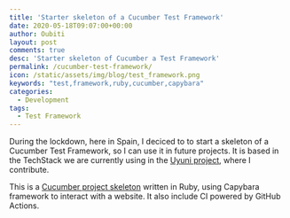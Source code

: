 ```yaml
---
title: 'Starter skeleton of a Cucumber Test Framework'
date: 2020-05-18T09:07:00+00:00
author: Oubiti
layout: post
comments: true
desc: 'Starter skeleton of Cucumber a Test Framework'
permalink: /cucumber-test-framework/    
icon: /static/assets/img/blog/test_framework.png
keywords: "test,framework,ruby,cucumber,capybara"
categories:
  - Development
tags:
  - Test Framework
---
```


During the lockdown, here in Spain, I deciced to to start a skeleton of a Cucumber Test Framework, so I can use it in future projects. It is based in the TechStack we are currently using in the [Uyuni project](https://www.uyuni-project.org/), where I contribute.


This is a [Cucumber project skeleton](https://github.com/srbarrios/cucumber-ruby-skeleton) written in Ruby, using Capybara framework to interact with a website. It also include CI powered by GitHub Actions.
